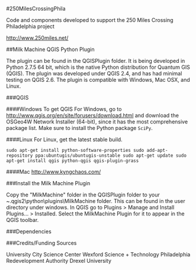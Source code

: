 #250MilesCrossingPhila

Code and components developed to support the 250 Miles Crossing Philadelphia project

http://www.250miles.net/

##Milk Machine QGIS Python Plugin

The plugin can be found in the QGISPlugin folder. It is being developed in Python 2.7.5 64 bit, which is the native Python distribution for Quantum GIS (QGIS). The plugin was developed under QGIS 2.4, and has had minimal testing on QGIS 2.6. The plugin is compatible with Windows, Mac OSX, and Linux.

###QGIS

####Windows
To get QGIS For Windows, go to http://www.qgis.org/en/site/forusers/download.html and download the OSGeo4W Network Installer (64-bit), since it has the most comprehensive package list. Make sure to install the Python package `SciPy`.

####Linux
For Linux, get the latest stable build. 

`sudo apt-get install python-software-properties
sudo add-apt-repository ppa:ubuntugis/ubuntugis-unstable
sudo apt-get update
sudo apt-get install qgis python-qgis qgis-plugin-grass`

####Mac
http://www.kyngchaos.com/

###Install the Milk Machine Plugin

Copy the "MilkMachine" folder in the QGISPlugin folder to your ~\.qgis2\python\plugins\MilkMachine folder. This can be found in the
user directory under windows. In QGIS go to Plugins > Manage and Install Plugins... > Installed. Select the MilkMachine Plugin for
it to appear in the QGIS toolbar.

###Dependencies

###Credits/Funding Sources

University City Science Center
Wexford Science + Technology
Philadelphia Redevelopment Authority
Drexel University


